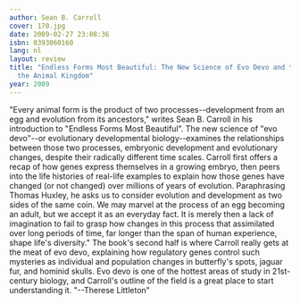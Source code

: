 ```yaml
---
author: Sean B. Carroll
cover: 170.jpg
date: 2009-02-27 23:08:36
isbn: 0393060160
lang: nl
layout: review
title: "Endless Forms Most Beautiful: The New Science of Evo Devo and the Making of
  the Animal Kingdom"
year: 2009
---
```


"Every animal form is the product of two processes--development from an egg and evolution from its ancestors," writes Sean B. Carroll in his introduction to "Endless Forms Most Beautiful". The new science of "evo devo"--or evolutionary developmental biology--examines the relationships between those two processes, embryonic development and evolutionary changes, despite their radically different time scales. Carroll first offers a recap of how genes express themselves in a growing embryo, then peers into the life histories of real-life examples to explain how those genes have changed (or not changed) over millions of years of evolution. Paraphrasing Thomas Huxley, he asks us to consider evolution and development as two sides of the same coin. We may marvel at the process of an egg becoming an adult, but we accept it as an everyday fact. It is merely then a lack of imagination to fail to grasp how changes in this process that assimilated over long periods of time, far longer than the span of human experience, shape life's diversity." The book's second half is where Carroll really gets at the meat of evo devo, explaining how regulatory genes control such mysteries as individual and population changes in butterfly's spots, jaguar fur, and hominid skulls. Evo devo is one of the hottest areas of study in 21st-century biology, and Carroll's outline of the field is a great place to start understanding it. "--Therese Littleton"
